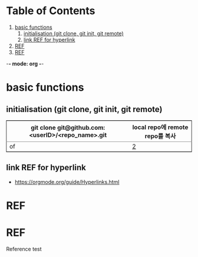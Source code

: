 
# Table of Contents

1.  [basic functions](#org4095420)
    1.  [initialisation (git clone, git init, git remote)](#orgea33494)
    2.  [link REF for hyperlink](#orgef58e86)
2.  [REF](#org81b53fc)
3.  [REF](#org4f4b7d6)

-**- mode: org -**-


<a id="org4095420"></a>

# basic functions


<a id="orgea33494"></a>

## initialisation (git clone, git init, git remote)

<table id="org12234e8" border="2" cellspacing="0" cellpadding="6" rules="groups" frame="hsides">


<colgroup>
<col  class="org-left" />

<col  class="org-left" />
</colgroup>
<thead>
<tr>
<th scope="col" class="org-left">git clone git@github.com:&lt;userID&gt;/&lt;repo_name&gt;.git</th>
<th scope="col" class="org-left">local repo에 remote repo를 복사</th>
</tr>
</thead>

<tbody>
<tr>
<td class="org-left">of</td>
<td class="org-left"><a href="#org81b53fc">2</a></td>
</tr>
</tbody>
</table>


<a id="orgef58e86"></a>

## link REF for hyperlink

-   <https://orgmode.org/guide/Hyperlinks.html>


<a id="org81b53fc"></a>

# REF


<a id="org4f4b7d6"></a>

# REF

Reference test
